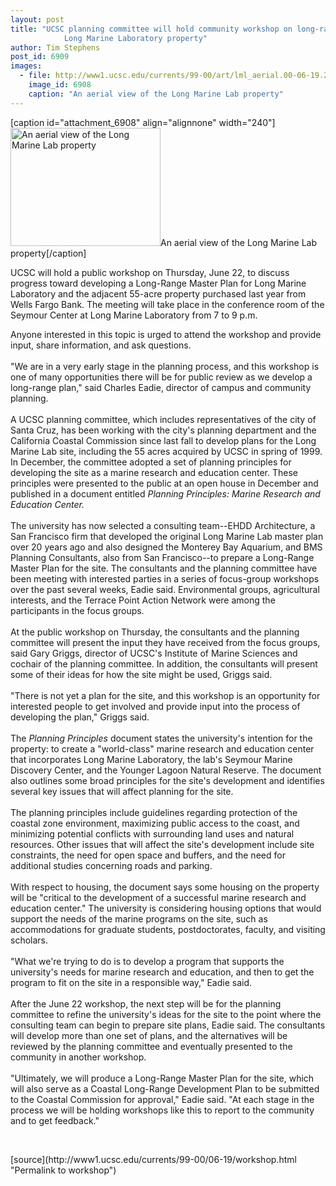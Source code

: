 ```yaml
---
layout: post
title: "UCSC planning committee will hold community workshop on long-range plans for
			Long Marine Laboratory property"
author: Tim Stephens
post_id: 6909
images:
  - file: http://www1.ucsc.edu/currents/99-00/art/lml_aerial.00-06-19.240.jpg
    image_id: 6908
    caption: "An aerial view of the Long Marine Lab property"
---
```


[caption id="attachment_6908" align="alignnone" width="240"]<a href="http://localhost/mysite/wp-content/uploads/2000/06/lml_aerial.00-06-19.240.jpg"><img class="size-full wp-image-6908" src="http://localhost/mysite/wp-content/uploads/2000/06/lml_aerial.00-06-19.240.jpg" alt="An aerial view of the Long Marine Lab property" width="240" height="189" /></a>An aerial view of the Long Marine Lab property[/caption]
<p>
  UCSC will hold a public workshop on Thursday, June 22, to discuss progress toward developing a Long-Range Master Plan for Long Marine Laboratory and the adjacent 55-acre property purchased last year from Wells Fargo Bank. The meeting will take place in the conference room of the Seymour Center at Long Marine Laboratory from 7 to 9 p.m.
</p>Anyone interested in this topic is urged to attend the workshop and provide input, share information, and ask questions.<br>
<br>
"We are in a very early stage in the planning process, and this workshop is one of many opportunities there will be for public review as we develop a long-range plan," said Charles Eadie, director of campus and community planning.<br>
<br>
A UCSC planning committee, which includes representatives of the city of Santa Cruz, has been working with the city's planning department and the California Coastal Commission since last fall to develop plans for the Long Marine Lab site, including the 55 acres acquired by UCSC in spring of 1999. In December, the committee adopted a set of planning principles for developing the site as a marine research and education center. These principles were presented to the public at an open house in December and published in a document entitled <i>Planning Principles: Marine Research and Education Center.</i><br>
<br>
The university has now selected a consulting team--EHDD Architecture, a San Francisco firm that developed the original Long Marine Lab master plan over 20 years ago and also designed the Monterey Bay Aquarium, and BMS Planning Consultants, also from San Francisco--to prepare a Long-Range Master Plan for the site. The consultants and the planning committee have been meeting with interested parties in a series of focus-group workshops over the past several weeks, Eadie said. Environmental groups, agricultural interests, and the Terrace Point Action Network were among the participants in the focus groups.<br>
<br>
At the public workshop on Thursday, the consultants and the planning committee will present the input they have received from the focus groups, said Gary Griggs, director of UCSC's Institute of Marine Sciences and cochair of the planning committee. In addition, the consultants will present some of their ideas for how the site might be used, Griggs said.<br>
<br>
"There is not yet a plan for the site, and this workshop is an opportunity for interested people to get involved and provide input into the process of developing the plan," Griggs said.<br>
<br>
The <i>Planning Principles</i> document states the university's intention for the property: to create a "world-class" marine research and education center that incorporates Long Marine Laboratory, the lab's Seymour Marine Discovery Center, and the Younger Lagoon Natural Reserve. The document also outlines some broad principles for the site's development and identifies several key issues that will affect planning for the site.<br>
<br>
The planning principles include guidelines regarding protection of the coastal zone environment, maximizing public access to the coast, and minimizing potential conflicts with surrounding land uses and natural resources. Other issues that will affect the site's development include site constraints, the need for open space and buffers, and the need for additional studies concerning roads and parking.<br>
<br>
With respect to housing, the document says some housing on the property will be "critical to the development of a successful marine research and education center." The university is considering housing options that would support the needs of the marine programs on the site, such as accommodations for graduate students, postdoctorates, faculty, and visiting scholars.<br>
<br>
"What we're trying to do is to develop a program that supports the university's needs for marine research and education, and then to get the program to fit on the site in a responsible way," Eadie said.<br>
<br>
After the June 22 workshop, the next step will be for the planning committee to refine the university's ideas for the site to the point where the consulting team can begin to prepare site plans, Eadie said. The consultants will develop more than one set of plans, and the alternatives will be reviewed by the planning committee and eventually presented to the community in another workshop.<br>
<br>
"Ultimately, we will produce a Long-Range Master Plan for the site, which will also serve as a Coastal Long-Range Development Plan to be submitted to the Coastal Commission for approval," Eadie said. "At each stage in the process we will be holding workshops like this to report to the community and to get feedback."
<p>
  <br>

</p>
[source](http://www1.ucsc.edu/currents/99-00/06-19/workshop.html "Permalink to workshop")
